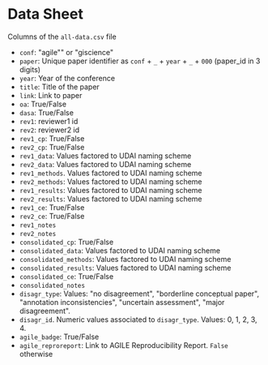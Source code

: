 # Data Sheet

Columns of the `all-data.csv` file

 - `conf`: "agile"" or "giscience"
 - `paper`: Unique paper identifier as `conf` + `_` + `year` + `_` + `000` (paper_id in 3 digits)
 - `year`: Year of the conference
 - `title`: Title of the paper
 - `link`: Link to paper
 - `oa`: True/False
 - `dasa`: True/False
 - `rev1`: reviewer1 id
 - `rev2`: reviewer2 id
 - `rev1_cp`: True/False
 - `rev2_cp`: True/False
 - `rev1_data`: Values factored to UDAI naming scheme
 - `rev2_data`: Values factored to UDAI naming scheme
 - `rev1_methods`. Values factored to UDAI naming scheme
 - `rev2_methods`: Values factored to UDAI naming scheme
 - `rev1_results`: Values factored to UDAI naming scheme
 - `rev2_results`: Values factored to UDAI naming scheme
 - `rev1_ce`: True/False
 - `rev2_ce`: True/False
 - `rev1_notes`
 - `rev2_notes`
 - `consolidated_cp`: True/False
 - `consolidated_data`: Values factored to UDAI naming scheme
 - `consolidated_methods`: Values factored to UDAI naming scheme
 - `consolidated_results`: Values factored to UDAI naming scheme
 - `consolidated_ce`: True/False
 - `consolidated_notes`
 - `disagr_type`: Values: "no disagreement", "borderline conceptual paper", "annotation inconsistencies", "uncertain assessment", "major disagreement".
 - `disagr_id`. Numeric values associated to `disagr_type`. Values: 0, 1, 2, 3, 4. 
 - `agile_badge`: True/False
 - `agile_reproreport`: Link to AGILE Reproducibility Report. `False` otherwise
